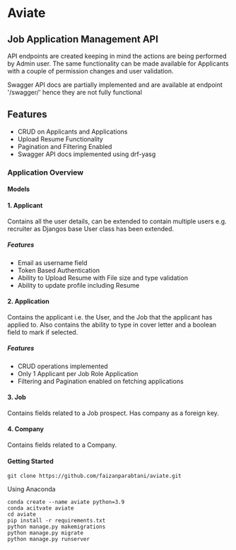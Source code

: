 # Aviate
## Job Application Management API

API endpoints are created keeping in mind the actions are being performed by Admin user.
The same functionality can be made available for Applicants with a couple of permission changes and user validation.

Swagger API docs are partially implemented and are available at endpoint '/swagger/' hence they are not fully functional

## Features

- CRUD on Applicants and Applications
- Upload Resume Functionality
- Pagination and Filtering Enabled
- Swagger API docs implemented using drf-yasg

### Application Overview
#### Models
#### 1. Applicant
Contains all the user details, can be extended to contain multiple users e.g. recruiter as Djangos base User class has been extended. 

##### Features
- Email as username field
- Token Based Authentication
- Ability to Upload Resume with File size and type validation
- Ability to update profile including Resume


#### 2. Application
Contains the applicant i.e. the User, and the Job that the applicant has applied to. Also contains the ability to type in cover letter and a boolean field to mark if selected.

##### Features
- CRUD operations implemented
- Only 1 Applicant per Job Role Application
- Filtering and Pagination enabled on fetching applications

#### 3. Job
Contains fields related to a Job prospect. Has company as a foreign key.

#### 4. Company
Contains fields related to a Company.

#### Getting Started

```
git clone https://github.com/faizanparabtani/aviate.git
```

Using Anaconda 

```
conda create --name aviate python=3.9
conda acitvate aviate
cd aviate
pip install -r requirements.txt
python manage.py makemigrations
python manage.py migrate
python manage.py runserver
```


